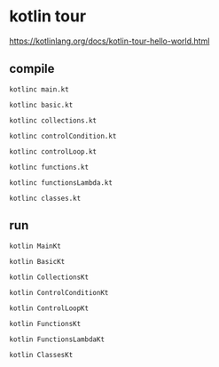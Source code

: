 # kotlin tour

https://kotlinlang.org/docs/kotlin-tour-hello-world.html

## compile

```shell
kotlinc main.kt
```

```shell
kotlinc basic.kt
```

```shell
kotlinc collections.kt
```

```shell
kotlinc controlCondition.kt
```

```shell
kotlinc controlLoop.kt
```

```shell
kotlinc functions.kt
```

```shell
kotlinc functionsLambda.kt
```

```shell
kotlinc classes.kt
```

## run

```shell
kotlin MainKt
```

```shell
kotlin BasicKt
```

```shell
kotlin CollectionsKt
```

```shell
kotlin ControlConditionKt
```

```shell
kotlin ControlLoopKt
```

```shell
kotlin FunctionsKt
```

```shell
kotlin FunctionsLambdaKt
```

```shell
kotlin ClassesKt
```
